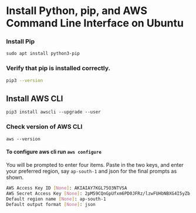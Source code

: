 # Install Python, pip, and AWS Command Line Interface on Ubuntu

### Install Pip
```
sudo apt install python3-pip
```

### Verify that pip is installed correctly.
```sh
pip3 --version
```

## Install AWS CLI
```
pip3 install awscli --upgrade --user
```

### Check version of AWS CLI
```
aws --version
```

#### To configure aws cli run `aws configure`
You will be prompted to enter four items. Paste in the two keys, and enter your preferred region, say `ap-south-1` and json for the final prompts as shown.
```sh
AWS Access Key ID [None]: AKIAIAY7KGL75O3NTVSA 
AWS Secret Access Key [None]: 2pM59CQnGpUfxm6PD0JFRz/lzwFUHbNBXG4I5yZb
Default region name [None]: ap-south-1
Default output format [None]: json
```
